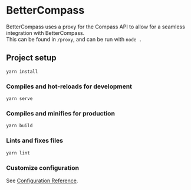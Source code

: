 # BetterCompass
BetterCompass uses a proxy for the Compass API to allow for a seamless integration with BetterCompass.<br>
This can be found in `/proxy`, and can be run with `node .`

## Project setup
```
yarn install
```

### Compiles and hot-reloads for development
```
yarn serve
```

### Compiles and minifies for production
```
yarn build
```

### Lints and fixes files
```
yarn lint
```

### Customize configuration
See [Configuration Reference](https://cli.vuejs.org/config/).
